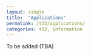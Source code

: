 ```yaml
---
layout: single
title:  "Applications"
permalink: /t32/applications/
categories: t32, information
---
```



To be added (TBA)